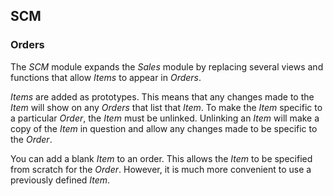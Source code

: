 ## SCM

### Orders

The *SCM* module expands the *Sales* module by replacing several views and
functions that allow *Items* to appear in *Orders*.

*Items* are added as prototypes. This means that any changes made to the *Item*
will show on any *Orders* that list that *Item*.  To make the *Item* specific to
a particular *Order*, the *Item* must be unlinked.  Unlinking an *Item* will
make a copy of the *Item* in question and allow any changes made to be specific
to the *Order*.

You can add a blank *Item* to an order.  This allows the *Item* to be specified
from scratch for the *Order*.  However, it is much more convenient to use a
previously defined *Item*.
